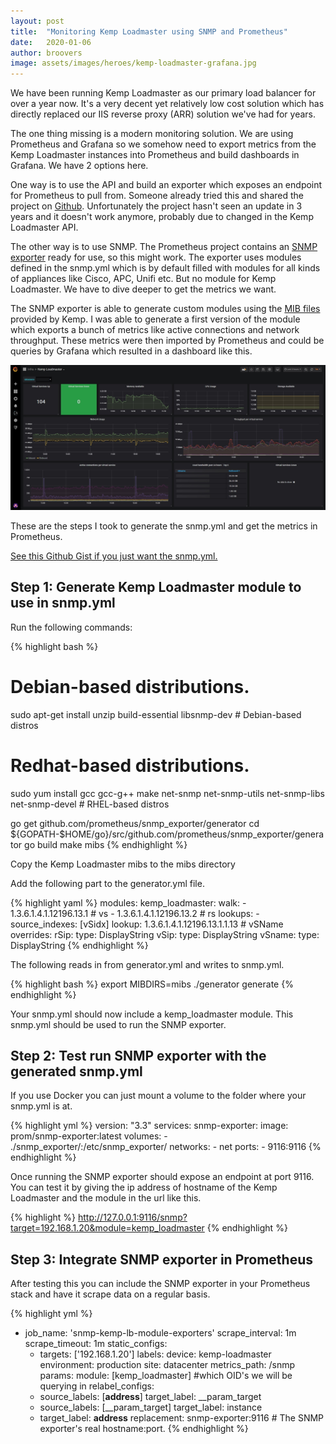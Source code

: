 ```yaml
---
layout: post
title:  "Monitoring Kemp Loadmaster using SNMP and Prometheus"
date:   2020-01-06
author: broovers
image: assets/images/heroes/kemp-loadmaster-grafana.jpg
---
```


We have been running Kemp Loadmaster as our primary load balancer for over a year now. It's a very decent yet relatively low cost solution which has directly replaced our IIS reverse proxy (ARR) solution we've had for years.

The one thing missing is a modern monitoring solution. We are using Prometheus and Grafana so we somehow need to export metrics from the Kemp Loadmaster instances into Prometheus and build dashboards in Grafana. We have 2 options here.

One way is to use the API and build an exporter which exposes an endpoint for Prometheus to pull from. Someone already tried this and shared the project on [Github](https://github.com/giantswarm/prometheus-kemp-exporter). Unfortunately the project hasn't seen an update in 3 years and it doesn't work anymore, probably due to changed in the Kemp Loadmaster API.

The other way is to use SNMP. The Prometheus project contains an [SNMP exporter](https://github.com/prometheus/snmp_exporter) ready for use, so this might work. The exporter uses modules defined in the snmp.yml which is by default filled with modules for all kinds of appliances like Cisco, APC, Unifi etc. But no module for Kemp Loadmaster. We have to dive deeper to get the metrics we want.

The SNMP exporter is able to generate custom modules using the [MIB files](https://kemptechnologies.com/files/assets/tools/LM_mibs.zip) provided by Kemp.
I was able to generate a first version of the module which exports a bunch of metrics like active connections and network throughput. These metrics were then imported by Prometheus and could be queries by Grafana which resulted in a dashboard like this.

![Kemp Loadmaster dashboard in Grafana](/assets/images/kemp_loadmaster_grafana_dashboard.jpg)

These are the steps I took to generate the snmp.yml and get the metrics in Prometheus.

[See this Github Gist if you just want the snmp.yml.](https://gist.github.com/basroovers/668ec1d55e1b993de90ea14daf056b9b)

## Step 1: Generate Kemp Loadmaster module to use in snmp.yml

Run the following commands:

{% highlight bash %}
# Debian-based distributions.
sudo apt-get install unzip build-essential libsnmp-dev # Debian-based distros
# Redhat-based distributions.
sudo yum install gcc gcc-g++ make net-snmp net-snmp-utils net-snmp-libs net-snmp-devel # RHEL-based distros

go get github.com/prometheus/snmp_exporter/generator
cd ${GOPATH-$HOME/go}/src/github.com/prometheus/snmp_exporter/generator
go build
make mibs
{% endhighlight %}

Copy the Kemp Loadmaster mibs to the mibs directory

Add the following part to the generator.yml file.

{% highlight yaml %}
modules:
  kemp_loadmaster:
    walk:
      - 1.3.6.1.4.1.12196.13.1 # vs
      - 1.3.6.1.4.1.12196.13.2 # rs
    lookups:
      - source_indexes: [vSidx]
        lookup: 1.3.6.1.4.1.12196.13.1.1.13 # vSName
    overrides:
      rSip:
        type: DisplayString
      vSip:
        type: DisplayString
      vSname:
        type: DisplayString
{% endhighlight %}

The following reads in from generator.yml and writes to snmp.yml.

{% highlight bash %}
export MIBDIRS=mibs
./generator generate
{% endhighlight %}

Your snmp.yml should now include a kemp_loadmaster module. This snmp.yml should be used to run the SNMP exporter.

## Step 2: Test run SNMP exporter with the generated snmp.yml

If you use Docker you can just mount a volume to the folder where your snmp.yml is at.

{% highlight yml %}
version: "3.3"
services:
  snmp-exporter:
    image: prom/snmp-exporter:latest
    volumes:
      - ./snmp_exporter/:/etc/snmp_exporter/
    networks:
      - net
    ports:
      - 9116:9116
{% endhighlight %}

Once running the SNMP exporter should expose an endpoint at port 9116.
You can test it by giving the ip address of hostname of the Kemp Loadmaster and the module in the url like this.

{% highlight %}
http://127.0.0.1:9116/snmp?target=192.168.1.20&module=kemp_loadmaster
{% endhighlight %}

## Step 3: Integrate SNMP exporter in Prometheus

After testing this you can include the SNMP exporter in your Prometheus stack and have it scrape data on a regular basis.

{% highlight yml %}
  - job_name: 'snmp-kemp-lb-module-exporters'
    scrape_interval: 1m
    scrape_timeout: 1m
    static_configs:
      - targets: ['192.168.1.20']
        labels:
          device: kemp-loadmaster
          environment: production
          site: datacenter
    metrics_path: /snmp
    params:
      module: [kemp_loadmaster] #which OID's we will be querying in
    relabel_configs:
      - source_labels: [__address__]
        target_label: __param_target
      - source_labels: [__param_target]
        target_label: instance
      - target_label: __address__
        replacement: snmp-exporter:9116  # The SNMP exporter's real hostname:port.
{% endhighlight %}